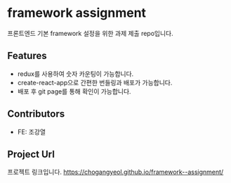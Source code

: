 # framework assignment

프론트엔드 기본 framework 설정을 위한 과제 제출 repo입니다.

## Features

- redux를 사용하여 숫자 카운팅이 가능합니다.
- create-react-app으로 간편한 번들링과 배포가 가능합니다.
- 배포 후 git page를 통해 확인이 가능합니다.

## Contributors

- FE: 조강열

## Project Url

프로젝트 링크입니다.
https://chogangyeol.github.io/framework--assignment/
